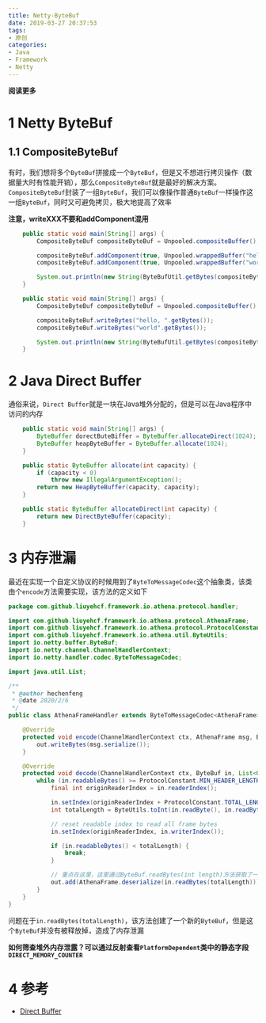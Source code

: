 ```yaml
---
title: Netty-ByteBuf
date: 2019-03-27 20:37:53
tags: 
- 原创
categories: 
- Java
- Framework
- Netty
---
```


**阅读更多**

<!--more-->

# 1 Netty ByteBuf

## 1.1 CompositeByteBuf

有时，我们想将多个`ByteBuf`拼接成一个`ByteBuf`，但是又不想进行拷贝操作（数据量大时有性能开销），那么`CompositeByteBuf`就是最好的解决方案。`CompositeByteBuf`封装了一组`ByteBuf`，我们可以像操作普通`ByteBuf`一样操作这一组`ByteBuf`，同时又可避免拷贝，极大地提高了效率

**注意，writeXXX不要和addComponent混用**

```java
    public static void main(String[] args) {
        CompositeByteBuf compositeByteBuf = Unpooled.compositeBuffer();

        compositeByteBuf.addComponent(true, Unpooled.wrappedBuffer("hello, ".getBytes()));
        compositeByteBuf.addComponent(true, Unpooled.wrappedBuffer("world".getBytes()));

        System.out.println(new String(ByteBufUtil.getBytes(compositeByteBuf)));
    }
```

```java
    public static void main(String[] args) {
        CompositeByteBuf compositeByteBuf = Unpooled.compositeBuffer();

        compositeByteBuf.writeBytes("hello, ".getBytes());
        compositeByteBuf.writeBytes("world".getBytes());

        System.out.println(new String(ByteBufUtil.getBytes(compositeByteBuf)));
    }
```

# 2 Java Direct Buffer

通俗来说，`Direct Buffer`就是一块在Java堆外分配的，但是可以在Java程序中访问的内存

```java
    public static void main(String[] args) {
        ByteBuffer dorectButeBiffer = ByteBuffer.allocateDirect(1024);
        ByteBuffer heapByteBuffer = ByteBuffer.allocate(1024);
    }

    public static ByteBuffer allocate(int capacity) {
        if (capacity < 0)
            throw new IllegalArgumentException();
        return new HeapByteBuffer(capacity, capacity);
    }

    public static ByteBuffer allocateDirect(int capacity) {
        return new DirectByteBuffer(capacity);
    }
```

# 3 内存泄漏

最近在实现一个自定义协议的时候用到了`ByteToMessageCodec`这个抽象类，该类由个`encode`方法需要实现，该方法的定义如下

```java
package com.github.liuyehcf.framework.io.athena.protocol.handler;

import com.github.liuyehcf.framework.io.athena.protocol.AthenaFrame;
import com.github.liuyehcf.framework.io.athena.protocol.ProtocolConstant;
import com.github.liuyehcf.framework.io.athena.util.ByteUtils;
import io.netty.buffer.ByteBuf;
import io.netty.channel.ChannelHandlerContext;
import io.netty.handler.codec.ByteToMessageCodec;

import java.util.List;

/**
 * @author hechenfeng
 * @date 2020/2/6
 */
public class AthenaFrameHandler extends ByteToMessageCodec<AthenaFrame> {

    @Override
    protected void encode(ChannelHandlerContext ctx, AthenaFrame msg, ByteBuf out) {
        out.writeBytes(msg.serialize());
    }

    @Override
    protected void decode(ChannelHandlerContext ctx, ByteBuf in, List<Object> out) {
        while (in.readableBytes() >= ProtocolConstant.MIN_HEADER_LENGTH) {
            final int originReaderIndex = in.readerIndex();

            in.setIndex(originReaderIndex + ProtocolConstant.TOTAL_LENGTH_OFFSET, in.writerIndex());
            int totalLength = ByteUtils.toInt(in.readByte(), in.readByte());

            // reset readable index to read all frame bytes
            in.setIndex(originReaderIndex, in.writerIndex());

            if (in.readableBytes() < totalLength) {
                break;
            }

            // 重点在这里，这里通过ByteBuf.readBytes(int length)方法获取了一个新的ByteBuf
            out.add(AthenaFrame.deserialize(in.readBytes(totalLength)));
        }
    }
}
```

问题在于`in.readBytes(totalLength)`，该方法创建了一个新的`ByteBuf`，但是这个`ByteBuf`并没有被释放掉，造成了内存泄漏

**如何筛查堆外内存泄露？可以通过反射查看`PlatformDependent`类中的静态字段`DIRECT_MEMORY_COUNTER`**

# 4 参考

* [Direct Buffer](https://zhuanlan.zhihu.com/p/27625923)
